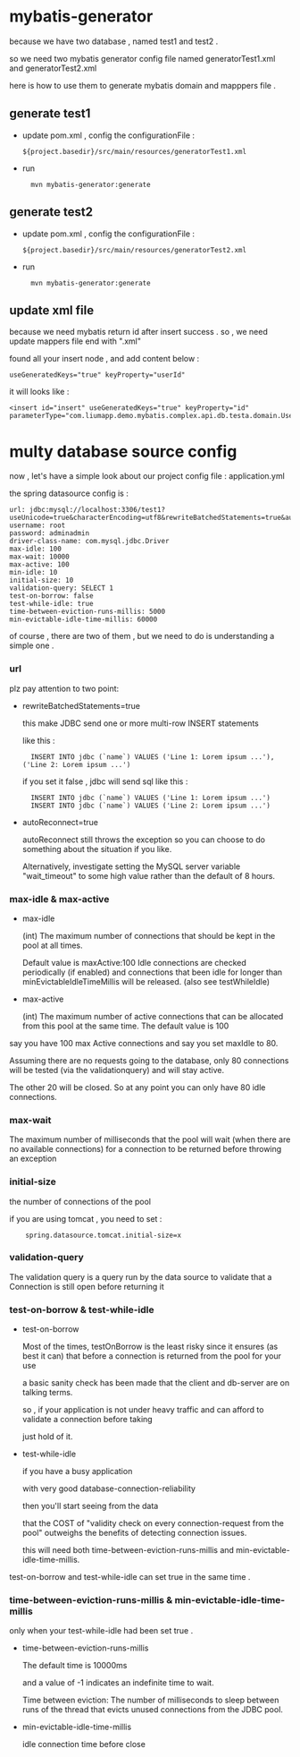 # mybatis-generator

because we have two database , named test1 and test2 . 

so we need two mybatis generator config file named generatorTest1.xml and generatorTest2.xml

here is how to use them to generate mybatis domain and mapppers file .
 
## generate test1 

* update pom.xml , config the configurationFile :

      ${project.basedir}/src/main/resources/generatorTest1.xml
      
* run 

        mvn mybatis-generator:generate      

## generate test2

* update pom.xml , config the configurationFile :

      ${project.basedir}/src/main/resources/generatorTest2.xml
      
* run 

        mvn mybatis-generator:generate      

## update xml file 

because we need mybatis return id after insert success . so , we need update mappers file end with ".xml"

found all your insert node , and add content below :

    useGeneratedKeys="true" keyProperty="userId"
  
it will looks like : 

    <insert id="insert" useGeneratedKeys="true" keyProperty="id" parameterType="com.liumapp.demo.mybatis.complex.api.db.testa.domain.User">    
    
    
# multy database source config

now , let's have a simple look about our project config file : application.yml

the spring datasource config is :

    url: jdbc:mysql://localhost:3306/test1?useUnicode=true&characterEncoding=utf8&rewriteBatchedStatements=true&autoReconnect=true
    username: root
    password: adminadmin
    driver-class-name: com.mysql.jdbc.Driver
    max-idle: 100
    max-wait: 10000
    max-active: 100
    min-idle: 10
    initial-size: 10
    validation-query: SELECT 1
    test-on-borrow: false
    test-while-idle: true
    time-between-eviction-runs-millis: 5000
    min-evictable-idle-time-millis: 60000

of course , there are two of them , but we need to do is understanding a simple one .  

### url

plz pay attention to two point: 

* rewriteBatchedStatements=true 

   this make JDBC send one or more multi-row INSERT statements
   
   like this :
   
        INSERT INTO jdbc (`name`) VALUES ('Line 1: Lorem ipsum ...'),('Line 2: Lorem ipsum ...')

    if you set it false , jdbc will send sql like this : 
    
        INSERT INTO jdbc (`name`) VALUES ('Line 1: Lorem ipsum ...')
        INSERT INTO jdbc (`name`) VALUES ('Line 2: Lorem ipsum ...')

* autoReconnect=true
   
    autoReconnect still throws the exception so you can choose to do something about the situation if you like.    
    
    Alternatively, investigate setting the MySQL server variable "wait_timeout" to some high value rather than the default of 8 hours.
    
### max-idle & max-active

* max-idle

    (int) The maximum number of connections that should be kept in the pool at all times.
     
    Default value is maxActive:100 Idle connections are checked periodically (if enabled) and connections that been idle for longer than minEvictableIdleTimeMillis will be released. (also see testWhileIdle)

* max-active

    (int) The maximum number of active connections that can be allocated from this pool at the same time. The default value is 100

say you have 100 max Active connections and say you set maxIdle to 80.
 
Assuming there are no requests going to the database, only 80 connections will be tested (via the validationquery) and will stay active. 

The other 20 will be closed. So at any point you can only have 80 idle connections.

### max-wait

The maximum number of milliseconds that the pool will wait (when there are no available connections) for a connection to be returned before throwing an exception

### initial-size

the number of connections of the pool

if you are using tomcat , you need to set :

        spring.datasource.tomcat.initial-size=x

### validation-query

The validation query is a query run by the data source to validate that a Connection is still open before returning it

### test-on-borrow & test-while-idle

* test-on-borrow

    Most of the times, testOnBorrow is the least risky since it ensures (as best it can) that before a connection is returned from the pool for your use
     
    a basic sanity check has been made that the client and db-server are on talking terms.
    
    so , if your application is not under heavy traffic and can afford to validate a connection before taking 
    
    just hold of it.
    
* test-while-idle

    if you have a busy application
     
    with very good database-connection-reliability 
    
    then you'll start seeing from the data
    
    that the COST of "validity check on every connection-request from the pool" outweighs the benefits of detecting connection issues.
    
    this will need both  time-between-eviction-runs-millis and min-evictable-idle-time-millis.
    
test-on-borrow and test-while-idle can set true in the same time .         

### time-between-eviction-runs-millis & min-evictable-idle-time-millis

only when your test-while-idle had been set true . 

* time-between-eviction-runs-millis

    The default time is 10000ms 
    
    and a value of -1 indicates an indefinite time to wait. 
    
    Time between eviction: The number of milliseconds to sleep between runs of the thread that evicts unused connections from the JDBC pool.

* min-evictable-idle-time-millis

    idle connection time before close

    
    